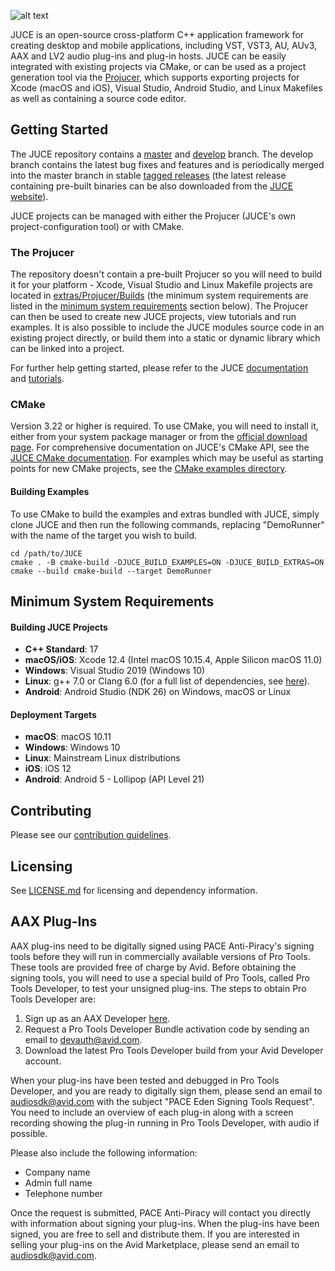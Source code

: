 ![alt text](https://assets.juce.com/juce/JUCE_banner_github.png "JUCE")

JUCE is an open-source cross-platform C++ application framework for creating
desktop and mobile applications, including VST, VST3, AU, AUv3, AAX and LV2
audio plug-ins and plug-in hosts. JUCE can be easily integrated with existing
projects via CMake, or can be used as a project generation tool via the
[Projucer](#the-projucer), which supports exporting projects for Xcode (macOS
and iOS), Visual Studio, Android Studio, and Linux Makefiles as well as
containing a source code editor.

## Getting Started

The JUCE repository contains a
[master](https://github.com/juce-framework/JUCE/tree/master) and
[develop](https://github.com/juce-framework/JUCE/tree/develop) branch. The
develop branch contains the latest bug fixes and features and is periodically
merged into the master branch in stable [tagged
releases](https://github.com/juce-framework/JUCE/releases) (the latest release
containing pre-built binaries can be also downloaded from the [JUCE
website](https://juce.com/get-juce)).

JUCE projects can be managed with either the Projucer (JUCE's own
project-configuration tool) or with CMake.

### The Projucer

The repository doesn't contain a pre-built Projucer so you will need to build it
for your platform - Xcode, Visual Studio and Linux Makefile projects are located
in [extras/Projucer/Builds](/extras/Projucer/Builds) (the minimum system
requirements are listed in the [minimum system
requirements](#minimum-system-requirements) section below). The Projucer can
then be used to create new JUCE projects, view tutorials and run examples. It is
also possible to include the JUCE modules source code in an existing project
directly, or build them into a static or dynamic library which can be linked
into a project.

For further help getting started, please refer to the JUCE
[documentation](https://juce.com/learn/documentation) and
[tutorials](https://juce.com/learn/tutorials).

### CMake

Version 3.22 or higher is required. To use CMake, you will need to install it,
either from your system package manager or from the [official download
page](https://cmake.org/download/). For comprehensive documentation on JUCE's
CMake API, see the [JUCE CMake documentation](/docs/CMake%20API.md). For
examples which may be useful as starting points for new CMake projects, see the
[CMake examples directory](/examples/CMake).

#### Building Examples

To use CMake to build the examples and extras bundled with JUCE, simply clone
JUCE and then run the following commands, replacing "DemoRunner" with the name
of the target you wish to build.

    cd /path/to/JUCE
    cmake . -B cmake-build -DJUCE_BUILD_EXAMPLES=ON -DJUCE_BUILD_EXTRAS=ON
    cmake --build cmake-build --target DemoRunner

## Minimum System Requirements

#### Building JUCE Projects

- __C++ Standard__: 17
- __macOS/iOS__: Xcode 12.4 (Intel macOS 10.15.4, Apple Silicon macOS 11.0)
- __Windows__: Visual Studio 2019 (Windows 10)
- __Linux__: g++ 7.0 or Clang 6.0 (for a full list of dependencies, see
[here](/docs/Linux%20Dependencies.md)).
- __Android__: Android Studio (NDK 26) on Windows, macOS or Linux

#### Deployment Targets

- __macOS__: macOS 10.11
- __Windows__: Windows 10
- __Linux__: Mainstream Linux distributions
- __iOS__: iOS 12
- __Android__: Android 5 - Lollipop (API Level 21)

## Contributing

Please see our [contribution guidelines](.github/contributing.md).

## Licensing

See [LICENSE.md](LICENSE.md) for licensing and dependency information.

## AAX Plug-Ins

AAX plug-ins need to be digitally signed using PACE Anti-Piracy's signing tools
before they will run in commercially available versions of Pro Tools. These
tools are provided free of charge by Avid. Before obtaining the signing tools,
you will need to use a special build of Pro Tools, called Pro Tools Developer,
to test your unsigned plug-ins. The steps to obtain Pro Tools Developer are:

1. Sign up as an AAX Developer [here](https://developer.avid.com/aax/).
2. Request a Pro Tools Developer Bundle activation code by sending an email to
   [devauth@avid.com](mailto:devauth@avid.com).
3. Download the latest Pro Tools Developer build from your Avid Developer
   account.

When your plug-ins have been tested and debugged in Pro Tools Developer, and you
are ready to digitally sign them, please send an email to
[audiosdk@avid.com](mailto:audiosdk@avid.com) with the subject "PACE Eden
Signing Tools Request". You need to include an overview of each plug-in along
with a screen recording showing the plug-in running in Pro Tools Developer, with
audio if possible.

Please also include the following information:

- Company name
- Admin full name
- Telephone number

Once the request is submitted, PACE Anti-Piracy will contact you directly with
information about signing your plug-ins. When the plug-ins have been signed, you
are free to sell and distribute them. If you are interested in selling your
plug-ins on the Avid Marketplace, please send an email to
[audiosdk@avid.com](mailto:audiosdk@avid.com).
